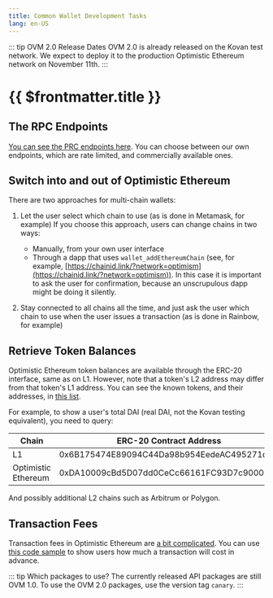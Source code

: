 ```yaml
---
title: Common Wallet Development Tasks
lang: en-US
---
```


::: tip OVM 2.0 Release Dates
OVM 2.0 is already released on the Kovan test network.
We expect to deploy it to the production Optimistic Ethereum network on November 11th.
:::


# {{ $frontmatter.title }}

## The RPC Endpoints

[You can see the PRC endpoints here](../../infra/networks.md). You can choose between our own
endpoints, which are rate limited, and commercially available ones. 

## Switch into and out of Optimistic Ethereum

There are two approaches for multi-chain wallets:

1. Let the user select which chain to use (as is done in Metamask, for example)
   If you choose this approach, users can change chains in two ways:

   - Manually, from your own user interface
   - Through a dapp that uses `wallet_addEthereumChain` 
     (see, for example, 
     [https://chainid.link/?network=optimism](https://chainid.link/?network=optimism)). 
     In this case it is important to ask the user for confirmation, because an unscrupulous
     dapp might be doing it silently.

1. Stay connected to all chains all the time, and just ask the user which chain to use 
   when the user issues a transaction (as is done in Rainbow, for example)


## Retrieve Token Balances

Optimistic Ethereum token balances are available through the ERC-20 interface, same as on
L1. However, note that a token's L2 address may differ from that token's L1 address. You
can see the known tokens, and their addresses, in [this list](https://github.com/ethereum-optimism/ethereum-optimism.github.io/blob/master/optimism.tokenlist.json).

For example, to show a user's total DAI (real DAI, not the Kovan testing equivalent), you
need to query:

| Chain | ERC-20 Contract Address |
| ----- | ------- |
| L1    | 0x6B175474E89094C44Da98b954EedeAC495271d0F |
| Optimistic Ethereum | 0xDA10009cBd5D07dd0CeCc66161FC93D7c9000da1 |

And possibly additional L2 chains such as Arbitrum or Polygon.


## Transaction Fees

Transaction fees in Optimistic Ethereum are [a bit complicated](../../users/fees-2.0.md). 
You can use [this code sample](../l2/new-fees.md#for-frontend-and-wallet-developers) to
show users how much a transaction will cost in advance.

::: tip Which packages to use?
The currently released API packages are still OVM 1.0. To use the OVM 2.0 packages, use
the version tag `canary`.
:::